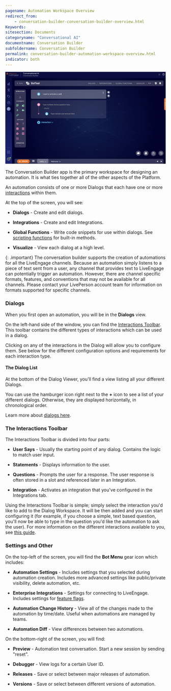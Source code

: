 ```yaml
---
pagename: Automation Workspace Overview
redirect_from:
    - conversation-builder-conversation-builder-overview.html
Keywords:
sitesection: Documents
categoryname: "Conversational AI"
documentname: Conversation Builder
subfoldername: Conversation Builder
permalink: conversation-builder-automation-workspace-overview.html
indicator: both
---
```


<img class="fancyimage" style="width:750px" src="img/beaut_cb_2.png">

The Conversation Builder app is the primary workspace for designing an automation. It is what ties together all of the other aspects of the Platform.

An automation consists of one or more Dialogs that each have one or more [interactions](conversation-builder-conversation-builder-interactions.html) within them.

At the top of the screen, you will see:

* **Dialogs** - Create and edit dialogs.

* **Integrations** - Create and edit Integrations.

* **Global Functions** - Write code snippets for use within dialogs. See [scripting functions](conversation-builder-scripting-functions-introduction.html) for built-in methods.

* **Visualize** - View each dialog at a high level.

{: .important}
The conversation builder supports the creation of automations for all the LiveEngage channels. Because an automation simply listens to a piece of text sent from a user, any channel that provides text to LiveEngage can potentially trigger an automation. However, there are channel specific formats, features, and conventions that may not be available for all channels. Please contact your LivePerson account team for information on formats supported for specific channels.

### Dialogs

When you first open an automation, you will be in the **Dialogs** view.

On the left-hand side of the window, you can find the [Interactions Toolbar](#the-interactions-toolbar). This toolbar contains the different types of interactions which can be used in a dialog.

Clicking on any of the interactions in the Dialog will allow you to configure them. See below for the different configuration options and requirements for each interaction type.

#### The Dialog List

At the bottom of the Dialog Viewer, you'll find a view listing all your different Dialogs.

You can use the hamburger icon right next to the **+** icon to see a list of your different dialogs. Otherwise, they are displayed horizontally, in chronological order.

Learn more about [dialogs here](conversation-builder-conversation-builder-dialogs.html).

### The Interactions Toolbar

The Interactions Toolbar is divided into four parts:

* **User Says** - Usually the starting point of any dialog. Contains the logic to match user input.

* **Statements** - Displays information to the user.

* **Questions** - Prompts the user for a response. The user response is often stored in a slot and referenced later in an Integration.

* **Integration** - Activates an integration that you've configured in the Integrations tab.

Using the Interactions Toolbar is simple; simply select the interaction you'd like to add to the Dialog Workspace. It will be then added and you can start configuring it (for example, if you choose a simple, text based question, you'll now be able to type in the question you'd like the automation to ask the user). For more information on the different interactions available to you, see [this guide](conversation-builder-conversation-builder-interactions.html).

### Settings and Other

On the top-left of the screen, you will find the **Bot Menu** gear icon which includes:

* **Automation Settings** - Includes settings that you selected during automation creation. Includes more advanced settings like public/private visibility, delete automation, etc.

* **Enterprise Integrations** - Settings for connecting to LiveEngage. Includes settings for [feature flags](conversation-builder-conversation-enterprise-integrations.html#custom-configuration-flags).

* **Automation Change History** - View all of the changes made to the automation by time/date. Useful when automations are managed by teams.

* **Automation Diff** - View differences between two automations.

On the bottom-right of the screen, you will find:

* **Preview** - Automation test conversation. Start a new session by sending "reset".

* **Debugger** - View logs for a certain User ID.

* **Releases** - Save or select between major releases of automation.

* **Versions** - Save or select between different versions of automation.
